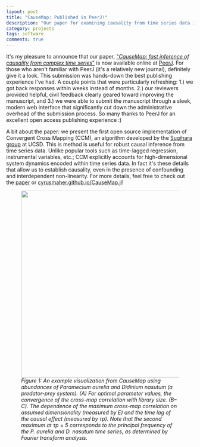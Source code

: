 ```yaml
---
layout: post
title: "CauseMap: Published in PeerJ!"
description: "Our paper for examining causality from time series data is now online."
category: projects
tags: software
comments: true
---
```


It's my pleasure to announce that our paper, ["_CauseMap: fast inference of causality from complex time series_"](https://peerj.com/articles/824/) is now available online at [PeerJ](https://peerj.com/). For those who aren't familiar with PeerJ (it's a relatively new journal), definitely give it a look. This submission was hands-down the best publishing experience I've had. A couple points that were particularly refreshing: 1.) we got back responses within weeks instead of months. 2.) our reviewers provided helpful, civil feedback clearly geared toward improving the manuscript, and 3.) we were able to submit the manuscript through a sleek, modern web interface that significantly cut down the administrative overhead of the submission process. So many thanks to PeerJ for an excellent open access publishing experience :)

A bit about the paper: we present the first open source implementation of Convergent Cross Mapping (CCM), an algorithm developed by the [Sugihara group](http://scrippsscholars.ucsd.edu/gsugihara) at UCSD. This is method is useful for robust causal inference from time series data. Unlike popular tools such as time-lagged regression, instrumental variables, etc.; CCM explicitly accounts for high-dimensional system dynamics encoded within time series data. In fact it's these details that allow us to establish causality, even in the presence of confounding and interdependent non-linearity. For more details, feel free to check out the [paper](https://peerj.com/articles/824/) or [cyrusmaher.github.io/CauseMap.jl](http://cyrusmaher.github.io/CauseMap.jl)!

<figure align="center">
    <img src="{{ site.url }}/images/CauseMap_fit.jpg"  WIDTH="500" BORDER="0" ALIGN="middle" > 
    <figcaption align="left"><i>Figure 1: An example visualization from CauseMap using abundances of Paramecium aurelia and Didinium nasutum (a predator-prey system). (A) For optimal parameter values, the convergence of the cross-map correlation with library size. (B–C). The dependence of the maximum cross-map correlation on assumed dimensionality (measured by E) and the time lag of the causal effect (measured by τp). Note that the second maximum at τp = 5 corresponds to the principal frequency of the P. aurelia and D. nasutum time series, as determined by Fourier transform analysis.</i></figcaption>
</figure>